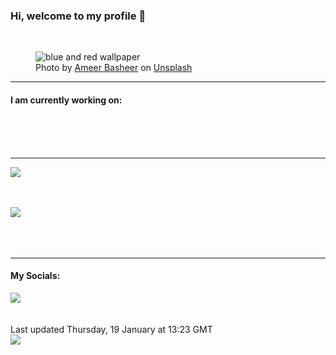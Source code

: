 <h3>Hi, welcome to my profile 👋</h3>

<br />
<figure>
  <img
    src="https://images.unsplash.com/photo-1548983965-416c1920352e?crop=entropy&cs=tinysrgb&fit=max&fm=jpg&ixid=MnwyNzQ3MDB8MHwxfHJhbmRvbXx8fHx8fHx8fDE2NzQxMzExOTU&ixlib=rb-4.0.3&q=80&w=1080&auto=format"
    alt="blue and red wallpaper" 
  />
  <figcaption>Photo by <a
    href="https://unsplash.com/@24ameer?utm_source=Profile%20readme&utm_medium=referral">Ameer Basheer</a> on <a
    href="https://unsplash.com/?utm_source=Profile%20readme&utm_medium=referral">Unsplash</a></figcaption>
</figure>


<hr />
<h4>I am currently working on:</h4>
<a href=""></a>

<br /><br /><br />

<hr />
<img
  src="https://github-readme-stats.vercel.app/api?username=shanelucy&show_icons=true&theme=calm"
/>
<br /><br /><br />

<img 
  src="https://github-readme-stats.vercel.app/api/top-langs/?username=shanelucy&theme=calm"
/>
<br /><br /><br /><br />
<hr />
<h4>My Socials:</h4>
<a href="https://uk.linkedin.com/in/shane-lucy-4735b616a">
  <img
    src="https://img.shields.io/badge/linkedin%20-%230077B5.svg?&style=for-the-badge&logo=linkedin&logoColor=white"
  />
</a>
<br /><br /><br />
Last updated Thursday, 19 January at 13:23 GMT
<br />
<img
  src="https://github.com/ShaneLucy/ShaneLucy/workflows/README%20build/badge.svg"
/>
